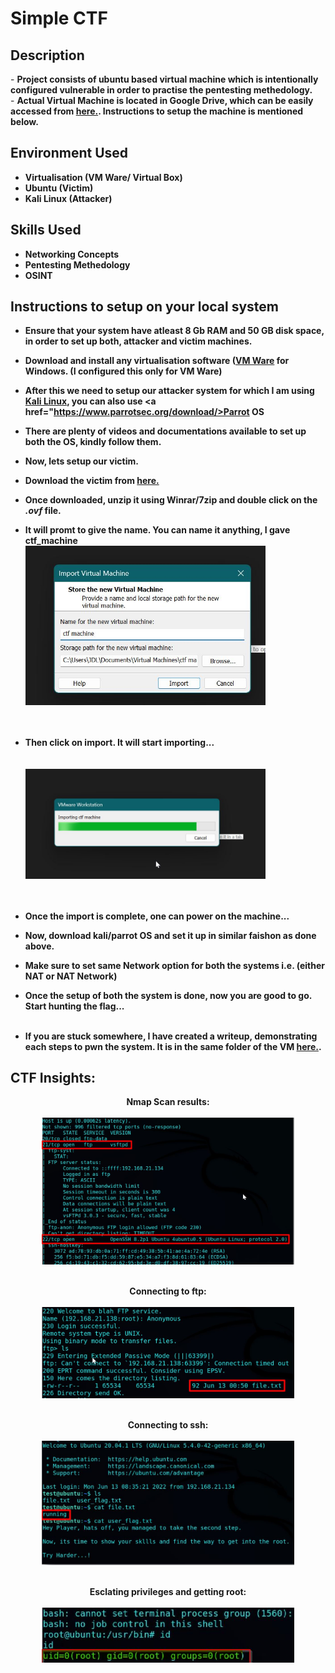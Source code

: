 <h1>Simple CTF</h1>

<h2>Description</h2>
- <b> Project consists of ubuntu based virtual machine which is intentionally configured vulnerable in order to practise the pentesting methedology.</b>
<br/>
- <b> Actual Virtual Machine is located in Google Drive, which can be easily accessed from <a href="https://drive.google.com/drive/folders/1Tc9_bJLo-6UevsyyShogm8xHJJnVbD2G?usp=share_link">here.</a>. Instructions to setup the machine is mentioned below.

<br />


<h2>Environment Used</h2>

- <b> Virtualisation (VM Ware/ Virtual Box) </b>
- <b> Ubuntu (Victim) </b> 
- <b> Kali Linux (Attacker) </b>


<h2> Skills Used</h2>

- <b> Networking Concepts
- <b> Pentesting Methedology</b>
- <b> OSINT</b>

<h2> Instructions to setup on your local system </h2>

- <b> Ensure that your system have atleast 8 Gb RAM and 50 GB disk space, in order to set up both, attacker and victim machines.</b></br>
- <b> Download and install any virtualisation software (<a href="https://www.vmware.com/in/products/workstation-player/workstation-player-evaluation.html">VM Ware</a> for Windows. (I configured this only for VM Ware)</b></br>
- <b> After this we need to setup our attacker system for which I am using <a href="https://www.kali.org/get-kali/">Kali Linux</a>, you can also use <a href="https://www.parrotsec.org/download/>Parrot OS</a></b></br>
- <b>There are plenty of videos and documentations available to set up both the OS, kindly follow them.</b></br>
- <b>Now, lets setup our victim.</b></br>
- <b> Download the victim from <a href="https://drive.google.com/drive/folders/1Tc9_bJLo-6UevsyyShogm8xHJJnVbD2G?usp=share_link">here.</a></b></br>
- <b> Once downloaded, unzip it using Winrar/7zip and double click on the <i><b>.ovf</b></i> file.</b></br>
- <b> It will promt to give the name. You can name it anything, I gave ctf_machine</b></br> <img src="https://github.com/itsme-jdl/Simple_ctf/blob/main/Ctf_walkthroughs/vm%20setup.jpg" height="80%" width="80%" alt="VM Setup"/><br /><br /><br />
 
- <b> Then click on import. It will start importing...</b></br><br /><br /> <img src="https://github.com/itsme-jdl/Simple_ctf/blob/main/Ctf_walkthroughs/importing.jpg" height="80%" width="80%" alt="VM Setup"/><br /><br /><br />

- <b> Once the import is complete, one can power on the machine...</b></br>
- <b> Now, download kali/parrot OS and set it up in similar faishon as done above.</b></br>
- <b> Make sure to set same Network option for both the systems i.e. (either NAT or NAT Network)</b></br>
- <b> Once the setup of both the system is done, now you are good to go. Start hunting the flag...</b></br></br>
- <b> If you are stuck somewhere, I have created a writeup, demonstrating each steps to pwn the system. It is in the same folder of the VM <a href="https://drive.google.com/drive/folders/1Tc9_bJLo-6UevsyyShogm8xHJJnVbD2G?usp=share_link">here.</a>. </b></br>




<h2> CTF Insights:</h2>

<p align="center"> Nmap Scan results: 
<br/>
<br/>
<img src="https://github.com/itsme-jdl/Simple_ctf/blob/main/Ctf_walkthroughs/nmap_scan.jpg" height="80%" width="80%" alt="Website Walkthrough"/>
<br />
<br />
<p align="center"> Connecting to ftp:
<br/>
<br/>
<img src="https://github.com/itsme-jdl/Simple_ctf/blob/main/Ctf_walkthroughs/connecting_ftp.jpg" height="80%" width="80%" alt="Website Walkthrough"/>
<br />
<br />
<p align="center"> Connecting to ssh: 
<br/>
<br/>
<img src="https://github.com/itsme-jdl/Simple_ctf/blob/main/Ctf_walkthroughs/ssh_connect.jpg" height="80%" width="80%" alt="Website Walkthrough"/>
<br />
<br />
<p align="center"> Esclating privileges and getting root: 
<br/>
<br/>
<img src="https://github.com/itsme-jdl/Simple_ctf/blob/main/Ctf_walkthroughs/getting_root.jpg" height="80%" width="80%" alt="Website Walkthrough"/>
<br />
<br />
</p>
